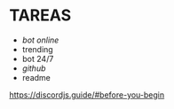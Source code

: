 # TAREAS
- _bot online_
- trending
- bot 24/7
- _github_
- readme

https://discordjs.guide/#before-you-begin
